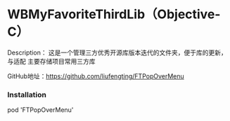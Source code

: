 # WBMyFavoriteThirdLib（Objective-C）
Description：
这是一个管理三方优秀开源库版本迭代的文件夹，便于库的更新，与适配
主要存储项目常用三方库

GitHub地址：https://github.com/liufengting/FTPopOverMenu

### Installation
pod 'FTPopOverMenu'
